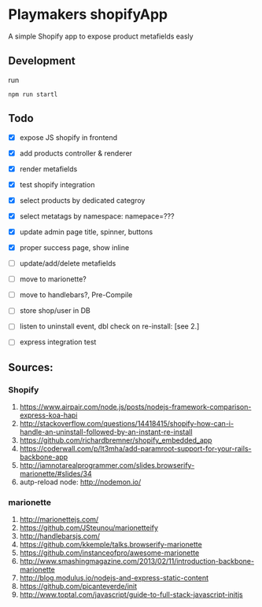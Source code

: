 # Playmakers shopifyApp

A simple Shopify app to expose product metafields easly

## Development
run

```
npm run startl
```

## Todo

- [x] expose JS shopify in frontend
- [x] add products controller & renderer
- [x] render metafields
- [x] test shopify integration
- [x] select products by dedicated categroy
- [x] select metatags by namespace: namepace=???
- [x] update admin page title, spinner, buttons
- [x] proper success page, show inline
- [ ] update/add/delete metafields
- [ ] move to marionette?
- [ ] move to handlebars?, Pre-Compile
- [ ] store shop/user in DB
- [ ] listen to uninstall event, dbl check on re-install: [see 2.]
- [ ] express integration test


## Sources:

###  Shopify

1. https://www.airpair.com/node.js/posts/nodejs-framework-comparison-express-koa-hapi
2. http://stackoverflow.com/questions/14418415/shopify-how-can-i-handle-an-uninstall-followed-by-an-instant-re-install
3. https://github.com/richardbremner/shopify_embedded_app
4. https://coderwall.com/p/lt3mha/add-paramroot-support-for-your-rails-backbone-app
5. http://iamnotarealprogrammer.com/slides.browserify-marionette/#slides/34
6. autp-reload node: http://nodemon.io/

###   marionette

1. http://marionettejs.com/
1. https://github.com/JSteunou/marionetteify
2. http://handlebarsjs.com/
3. https://github.com/kkemple/talks.browserify-marionette
3. https://github.com/instanceofpro/awesome-marionette
4. http://www.smashingmagazine.com/2013/02/11/introduction-backbone-marionette
5. http://blog.modulus.io/nodejs-and-express-static-content
6. https://github.com/picanteverde/init
7. http://www.toptal.com/javascript/guide-to-full-stack-javascript-initjs
